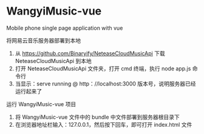 # WangyiMusic-vue
Mobile phone single page application with vue

将网易云音乐服务器部署到本地
1. 从 https://github.com/Binaryify/NeteaseCloudMusicApi 下载 NeteaseCloudMusicApi 到本地
2. 打开 NeteaseCloudMusicApi 文件夹，打开 cmd 终端，执行 node app.js 命令行
3. 当显示：serve running @ http：//localhost:3000 版本号，说明服务器已经运行起来了

运行 WangyiMusic-vue 项目
1. 将 WangyiMusic-vue 文件中的 bundle 中文件部署到服务器根目录下
2. 在浏览器地址栏输入：127.0.0.1，然后按下回车，即可打开 index.html 文件
